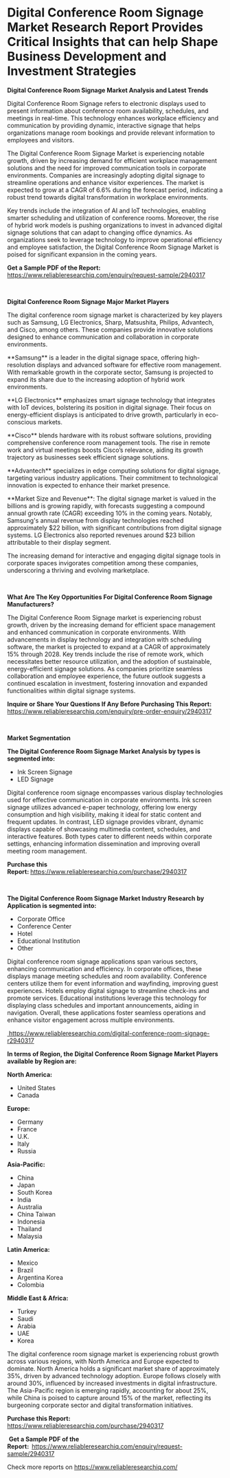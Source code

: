 <p><h1>Digital Conference Room Signage Market Research Report Provides Critical Insights that can help Shape Business Development and Investment Strategies</h1></p><p><strong>Digital Conference Room Signage Market Analysis and Latest Trends</strong></p>
<p><p>Digital Conference Room Signage refers to electronic displays used to present information about conference room availability, schedules, and meetings in real-time. This technology enhances workplace efficiency and communication by providing dynamic, interactive signage that helps organizations manage room bookings and provide relevant information to employees and visitors.</p><p>The Digital Conference Room Signage Market is experiencing notable growth, driven by increasing demand for efficient workplace management solutions and the need for improved communication tools in corporate environments. Companies are increasingly adopting digital signage to streamline operations and enhance visitor experiences. The market is expected to grow at a CAGR of 6.6% during the forecast period, indicating a robust trend towards digital transformation in workplace environments.</p><p>Key trends include the integration of AI and IoT technologies, enabling smarter scheduling and utilization of conference rooms. Moreover, the rise of hybrid work models is pushing organizations to invest in advanced digital signage solutions that can adapt to changing office dynamics. As organizations seek to leverage technology to improve operational efficiency and employee satisfaction, the Digital Conference Room Signage Market is poised for significant expansion in the coming years.</p></p>
<p><strong>Get a Sample PDF of the Report:&nbsp;</strong> <a href="https://www.reliableresearchiq.com/enquiry/request-sample/2940317?utm_campaign=3136&utm_medium=2&utm_source=Github&utm_content=ia&utm_term=15032025&utm_id=digital-conference-room-signage">https://www.reliableresearchiq.com/enquiry/request-sample/2940317</a></p>
<p>&nbsp;</p>
<p><strong>Digital Conference Room Signage Major Market Players</strong></p>
<p><p>The digital conference room signage market is characterized by key players such as Samsung, LG Electronics, Sharp, Matsushita, Philips, Advantech, and Cisco, among others. These companies provide innovative solutions designed to enhance communication and collaboration in corporate environments.</p><p>**Samsung** is a leader in the digital signage space, offering high-resolution displays and advanced software for effective room management. With remarkable growth in the corporate sector, Samsung is projected to expand its share due to the increasing adoption of hybrid work environments. </p><p>**LG Electronics** emphasizes smart signage technology that integrates with IoT devices, bolstering its position in digital signage. Their focus on energy-efficient displays is anticipated to drive growth, particularly in eco-conscious markets.</p><p>**Cisco** blends hardware with its robust software solutions, providing comprehensive conference room management tools. The rise in remote work and virtual meetings boosts Cisco’s relevance, aiding its growth trajectory as businesses seek efficient signage solutions.</p><p>**Advantech** specializes in edge computing solutions for digital signage, targeting various industry applications. Their commitment to technological innovation is expected to enhance their market presence.</p><p>**Market Size and Revenue**: The digital signage market is valued in the billions and is growing rapidly, with forecasts suggesting a compound annual growth rate (CAGR) exceeding 10% in the coming years. Notably, Samsung's annual revenue from display technologies reached approximately $22 billion, with significant contributions from digital signage systems. LG Electronics also reported revenues around $23 billion attributable to their display segment.</p><p>The increasing demand for interactive and engaging digital signage tools in corporate spaces invigorates competition among these companies, underscoring a thriving and evolving marketplace.</p></p>
<p>&nbsp;</p>
<p><strong>What Are The Key Opportunities For Digital Conference Room Signage Manufacturers?</strong></p>
<p><p>The Digital Conference Room Signage market is experiencing robust growth, driven by the increasing demand for efficient space management and enhanced communication in corporate environments. With advancements in display technology and integration with scheduling software, the market is projected to expand at a CAGR of approximately 15% through 2028. Key trends include the rise of remote work, which necessitates better resource utilization, and the adoption of sustainable, energy-efficient signage solutions. As companies prioritize seamless collaboration and employee experience, the future outlook suggests a continued escalation in investment, fostering innovation and expanded functionalities within digital signage systems.</p></p>
<p><strong>Inquire or Share Your Questions If Any Before Purchasing This Report:</strong> <a href="https://www.reliableresearchiq.com/enquiry/pre-order-enquiry/2940317?utm_campaign=3136&utm_medium=2&utm_source=Github&utm_content=ia&utm_term=15032025&utm_id=digital-conference-room-signage">https://www.reliableresearchiq.com/enquiry/pre-order-enquiry/2940317</a></p>
<p>&nbsp;</p>
<p><strong>Market Segmentation</strong></p>
<p><strong>The Digital Conference Room Signage Market Analysis by types is segmented into:</strong></p>
<p><ul><li>Ink Screen Signage</li><li>LED Signage</li></ul></p>
<p><p>Digital conference room signage encompasses various display technologies used for effective communication in corporate environments. Ink screen signage utilizes advanced e-paper technology, offering low energy consumption and high visibility, making it ideal for static content and frequent updates. In contrast, LED signage provides vibrant, dynamic displays capable of showcasing multimedia content, schedules, and interactive features. Both types cater to different needs within corporate settings, enhancing information dissemination and improving overall meeting room management.</p></p>
<p><strong>Purchase this Report:&nbsp;</strong><a href="https://www.reliableresearchiq.com/purchase/2940317?utm_campaign=3136&utm_medium=2&utm_source=Github&utm_content=ia&utm_term=15032025&utm_id=digital-conference-room-signage">https://www.reliableresearchiq.com/purchase/2940317</a></p>
<p>&nbsp;</p>
<p><strong>The Digital Conference Room Signage Market Industry Research by Application is segmented into:</strong></p>
<p><ul><li>Corporate Office</li><li>Conference Center</li><li>Hotel</li><li>Educational Institution</li><li>Other</li></ul></p>
<p><p>Digital conference room signage applications span various sectors, enhancing communication and efficiency. In corporate offices, these displays manage meeting schedules and room availability. Conference centers utilize them for event information and wayfinding, improving guest experiences. Hotels employ digital signage to streamline check-ins and promote services. Educational institutions leverage this technology for displaying class schedules and important announcements, aiding in navigation. Overall, these applications foster seamless operations and enhance visitor engagement across multiple environments.</p></p>
<p><a href="https://www.reliableresearchiq.com/digital-conference-room-signage-r2940317?utm_campaign=3136&utm_medium=2&utm_source=Github&utm_content=ia&utm_term=15032025&utm_id=digital-conference-room-signage">&nbsp;https://www.reliableresearchiq.com/digital-conference-room-signage-r2940317</a></p>
<p><strong>In terms of Region, the Digital Conference Room Signage Market Players available by Region are:</strong></p>
<p>
    <p> <strong> North America: </strong>
        <ul>
            <li>United States</li>
            <li>Canada</li>
        </ul>
        </p> 
    <p> <strong> Europe: </strong>
        <ul>
            <li>Germany</li>
            <li>France</li>
            <li>U.K.</li>
            <li>Italy</li>
            <li>Russia</li>
        </ul>
        </p> 
    <p> <strong> Asia-Pacific: </strong>
        <ul>
            <li>China</li>
            <li>Japan</li>
            <li>South Korea</li>
            <li>India</li>
            <li>Australia</li>
            <li>China Taiwan</li>
            <li>Indonesia</li>
            <li>Thailand</li>
            <li>Malaysia</li>
        </ul>
        </p> 
    <p> <strong> Latin America: </strong>
        <ul>
            <li>Mexico</li>
            <li>Brazil</li>
            <li>Argentina Korea</li>
            <li>Colombia</li>
        </ul>
        </p> 
    <p> <strong> Middle East & Africa: </strong>
        <ul>
            <li>Turkey</li>
            <li>Saudi</li>
            <li>Arabia</li>
            <li>UAE</li>
            <li>Korea</li>
        </ul>
    </p>
    </p>
<p><p>The digital conference room signage market is experiencing robust growth across various regions, with North America and Europe expected to dominate. North America holds a significant market share of approximately 35%, driven by advanced technology adoption. Europe follows closely with around 30%, influenced by increased investments in digital infrastructure. The Asia-Pacific region is emerging rapidly, accounting for about 25%, while China is poised to capture around 15% of the market, reflecting its burgeoning corporate sector and digital transformation initiatives.</p></p>
<p><strong>Purchase this Report: </strong><a href="https://www.reliableresearchiq.com/purchase/2940317?utm_campaign=3136&utm_medium=2&utm_source=Github&utm_content=ia&utm_term=15032025&utm_id=digital-conference-room-signage">https://www.reliableresearchiq.com/purchase/2940317</a></p>
<p>&nbsp;<strong>Get a Sample PDF of the Report:&nbsp;&nbsp;</strong><a href="https://www.reliableresearchiq.com/enquiry/request-sample/2940317?utm_campaign=3136&utm_medium=2&utm_source=Github&utm_content=ia&utm_term=15032025&utm_id=digital-conference-room-signage">https://www.reliableresearchiq.com/enquiry/request-sample/2940317</a></p>
<p><strong></strong></p>
<p>Check more reports on <a href="https://www.reliableresearchiq.com/?utm_campaign=3136&utm_medium=2&utm_source=Github&utm_content=ia&utm_term=15032025&utm_id=digital-conference-room-signage">https://www.reliableresearchiq.com/</a></p>